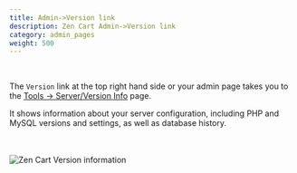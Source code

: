 ```yaml
---
title: Admin->Version link 
description: Zen Cart Admin->Version link 
category: admin_pages
weight: 500
---
```

<br />

The `Version` link at the top right hand side or your admin page takes you to the 
[Tools -> Server/Version Info](/user/admin_pages/tools/server_info/) page. 

It shows information about your server configuration,
including PHP and MySQL versions and settings, as well as database history. 

<br /><br />
<img src="/images/version_link.png" alt="Zen Cart Version information" />
<br /><br />

